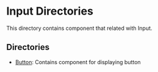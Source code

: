# Input Directories

This directory contains component that related with Input.

## Directories

- [Button](./Button/README.md): Contains component for displaying button
